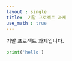 ```yaml
---
layout : single
title:  기말 프로젝트 과제
use_math : true
---
```


기말 프로젝트 과제입니다.
```python
print('hello')
```
